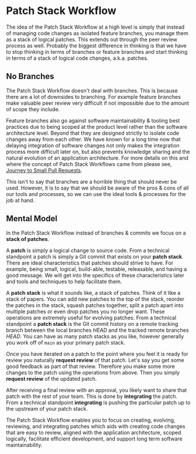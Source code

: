 # Patch Stack Workflow

The idea of the Patch Stack Workflow at a high level is simply that instead of
managing code changes as isolated feature branches, you manage them as a stack
of logical patches. This extends out through the peer review process as well.
Probably the biggest difference in thinking is that we have to stop thinking in
terms of branches or feature branches and start thinking in terms of a stack of
logical code changes, a.k.a. patches.

## No Branches

The Patch Stack Workflow doesn't deal with branches. This is because there are
a lot of downsides to branching. For example feature branches make valuable
peer review very difficult if not impossible due to the amount of scope they
include.

Feature branches also go against software maintainability & tooling best
practices due to being scoped at the product level rather than the software
architecture level. Beyond that they are designed strictly to isolate code
changes away from each other. We have known for a long time now that delaying
integration of software changes not only makes the integration process more
difficult later on, but also prevents knowledge sharing and the natural
evolution of an application architecture. For more details on this and where
the concept of Patch Stack Workflows came from please see, [Journey to Small
Pull Requests][].

This isn't to say that branches are a horrible thing that should never be used.
However, it is to say that we should be aware of the pros & cons of all our
tools and processes, so we can use the ideal tools & processes for the job at
hand.

## Mental Model

In the Patch Stack Workflow instead of branches & commits we focus on a **stack
of patches**.

A **patch** is simply a logical change to source code. From a technical
standpoint a patch is simply a Git commit that exists on your **patch stack**.
There are ideal characteristics that patches should strive to have. For
example, being small, logical, build-able, testable, releasable, and having a
good message. We will get into the specifics of these characteristics later and
tools and techniques to help facilitate them.

A **patch stack** is what it sounds like, a stack of patches. Think of it like
a stack of papers. You can add new patches to the top of the stack, reorder the
patches in the stack, squash patches together, split a patch apart into
multiple patches or even drop patches you no longer want. These operations are
extremely useful for evolving patches. From a technical standpoint a **patch
stack** is the Git commit history on a remote tracking branch between the local
branches *HEAD* and the tracked remote branches *HEAD*. You can have as many
patch stacks as you like, however generally you work off of `main` as your
primary patch stack.

Once you have iterated on a patch to the point where you feel it is ready for
review you naturally **request review** of that patch. Let's say you get some
good feedback as part of that review. Therefore you make some more changes to
the patch using the operations from above. Then you simply **request review**
of the updated patch.

After receiving a final review with an approval, you likely want to share that
patch with the rest of your team. This is done by **integrating** the patch.
From a technical standpoint **integrating** is pushing the particular patch up
to the upstream of your patch stack.

The Patch Stack Workflow enables you to focus on creating, evolving, reviewing,
and integrating patches which aids with creating code changes that are easy to
review, aligned with the application architecture, scoped logically, facilitate
efficient development, and support long term software maintainability.

[Journey to Small Pull Requests]: https://drewdeponte.com/blog/journey-to-small-pull-requests/
